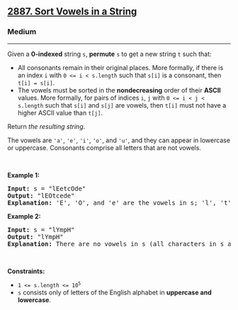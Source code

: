 <h2><a href="https://leetcode.com/problems/sort-vowels-in-a-string">2887. Sort Vowels in a String</a></h2><h3>Medium</h3><hr><p>Given a <strong>0-indexed</strong> string <code>s</code>, <strong>permute</strong> <code>s</code> to get a new string <code>t</code> such that:</p>

<ul>
	<li>All consonants remain in their original places. More formally, if there is an index <code>i</code> with <code>0 <= i < s.length</code> such that <code>s[i]</code> is a consonant, then <code>t[i] = s[i]</code>.</li>
	<li>The vowels must be sorted in the <strong>nondecreasing</strong> order of their <strong>ASCII</strong> values. More formally, for pairs of indices <code>i</code>, <code>j</code> with <code>0 <= i < j < s.length</code> such that <code>s[i]</code> and <code>s[j]</code> are vowels, then <code>t[i]</code> must not have a higher ASCII value than <code>t[j]</code>.</li>
</ul>

<p>Return <em>the resulting string</em>.</p>

<p>The vowels are <code>'a'</code>, <code>'e'</code>, <code>'i'</code>, <code>'o'</code>, and <code>'u'</code>, and they can appear in lowercase or uppercase. Consonants comprise all letters that are not vowels.</p>

<p> </p>
<p><strong class="example">Example 1:</strong></p>

<pre>
<strong>Input:</strong> s = "lEetcOde"
<strong>Output:</strong> "lEOtcede"
<strong>Explanation:</strong> 'E', 'O', and 'e' are the vowels in s; 'l', 't', 'c', and 'd' are all consonants. The vowels are sorted according to their ASCII values, and the consonants remain in the same places.
</pre>

<p><strong class="example">Example 2:</strong></p>

<pre>
<strong>Input:</strong> s = "lYmpH"
<strong>Output:</strong> "lYmpH"
<strong>Explanation:</strong> There are no vowels in s (all characters in s are consonants), so we return "lYmpH".
</pre>

<p> </p>
<p><strong>Constraints:</strong></p>

<ul>
	<li><code>1 <= s.length <= 10<sup>5</sup></code></li>
	<li><code>s</code> consists only of letters of the English alphabet in <strong>uppercase and lowercase</strong>.</li>
</ul>

